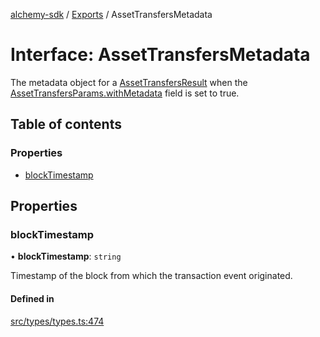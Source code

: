[alchemy-sdk](../README.md) / [Exports](../modules.md) / AssetTransfersMetadata

# Interface: AssetTransfersMetadata

The metadata object for a [AssetTransfersResult](AssetTransfersResult.md) when the
[AssetTransfersParams.withMetadata](AssetTransfersParams.md#withmetadata) field is set to true.

## Table of contents

### Properties

- [blockTimestamp](AssetTransfersMetadata.md#blocktimestamp)

## Properties

### blockTimestamp

• **blockTimestamp**: `string`

Timestamp of the block from which the transaction event originated.

#### Defined in

[src/types/types.ts:474](https://github.com/alchemyplatform/alchemy-sdk-js/blob/277f926/src/types/types.ts#L474)
